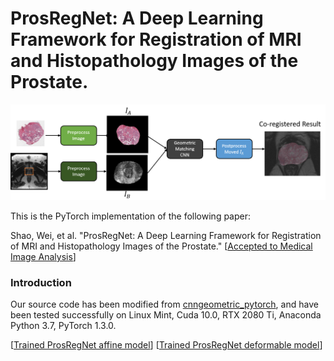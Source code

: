 # ProsRegNet: A Deep Learning Framework for Registration of MRI and Histopathology Images of the Prostate.

![](pictures/pipeline.png)

This is the PyTorch implementation of the following paper:

Shao, Wei, et al. "ProsRegNet: A Deep Learning Framework for Registration of MRI and Histopathology Images of the Prostate."  [[Accepted to Medical Image Analysis](https://arxiv.org/pdf/2012.00991)]


### Introduction
Our source code has been modified from [cnngeometric_pytorch](https://github.com/ignacio-rocco/cnngeometric_pytorch), and have been tested successfully on Linux Mint, Cuda 10.0, RTX 2080 Ti, Anaconda Python 3.7, PyTorch 1.3.0.



[[Trained ProsRegNet affine model](http://pimed-synology1.stanford.edu:5000/sharing/78V4Qp6ZS)]
[[Trained ProsRegNet deformable model](http://pimed-synology1.stanford.edu:5000/sharing/GCMIX0IHG)]
